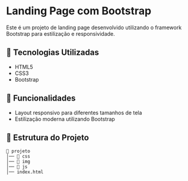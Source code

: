 # Landing Page com Bootstrap

Este é um projeto de landing page desenvolvido utilizando o framework Bootstrap para estilização e responsividade.

## 🚀 Tecnologias Utilizadas

- HTML5
- CSS3
- Bootstrap

## 📌 Funcionalidades

- Layout responsivo para diferentes tamanhos de tela
- Estilização moderna utilizando Bootstrap

## 📂 Estrutura do Projeto

```
📂 projeto
│── 📁 css
│── 📁 img
│── 📁 js
│── index.html


